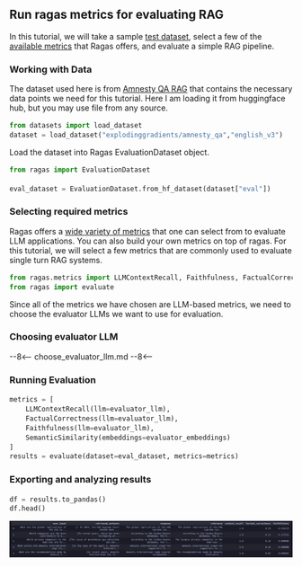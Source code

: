 ## Run ragas metrics for evaluating RAG

In this tutorial, we will take a sample [test dataset](https://huggingface.co/datasets/explodinggradients/amnesty_qa), select a few of the [available metrics](../concepts/metrics/available_metrics/index.md) that Ragas offers, and evaluate a simple RAG pipeline. 

### Working with Data

The dataset used here is from [Amnesty QA RAG](https://huggingface.co/datasets/explodinggradients/amnesty_qa) that contains the necessary data points we need for this tutorial. Here I am loading it from huggingface hub, but you may use file from any source. 

```python
from datasets import load_dataset
dataset = load_dataset("explodinggradients/amnesty_qa","english_v3")
```

Load the dataset into Ragas EvaluationDataset object. 

```python
from ragas import EvaluationDataset

eval_dataset = EvaluationDataset.from_hf_dataset(dataset["eval"])
```


### Selecting required metrics
Ragas offers a [wide variety of metrics](../concepts/metrics/available_metrics/index.md/#retrieval-augmented-generation) that one can select from to evaluate LLM applications. You can also build your own metrics on top of ragas. For this tutorial, we will select a few metrics that are commonly used to evaluate single turn RAG systems.

```python
from ragas.metrics import LLMContextRecall, Faithfulness, FactualCorrectness, SemanticSimilarity
from ragas import evaluate
```

Since all of the metrics we have chosen are LLM-based metrics, we need to choose the evaluator LLMs we want to use for evaluation.

### Choosing evaluator LLM

--8<--
choose_evaluator_llm.md
--8<--


### Running Evaluation

```python
metrics = [
    LLMContextRecall(llm=evaluator_llm), 
    FactualCorrectness(llm=evaluator_llm), 
    Faithfulness(llm=evaluator_llm),
    SemanticSimilarity(embeddings=evaluator_embeddings)
]
results = evaluate(dataset=eval_dataset, metrics=metrics)
```

### Exporting and analyzing results

```python
df = results.to_pandas()
df.head()
```

![evaluation-result](./raga_evaluation_output.png)